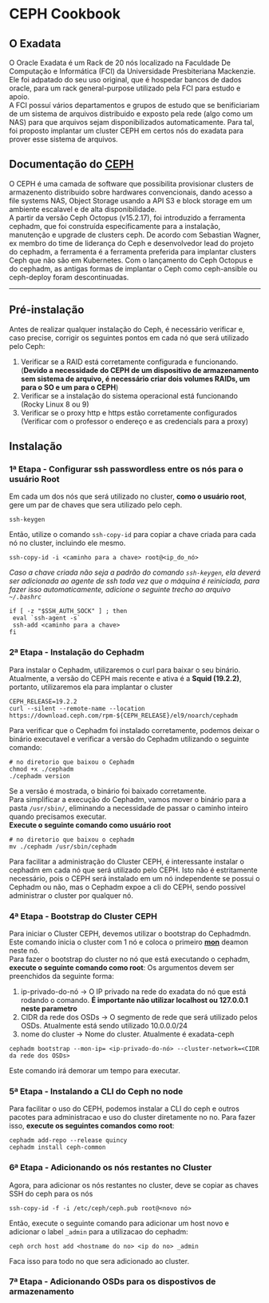 # CEPH Cookbook
## O Exadata

O Oracle Exadata é um Rack de 20 nós localizado na Faculdade De Computação e Informática (FCI) da Universidade Presbiteriana Mackenzie. Ele foi adpatado do seu uso original, que é hospedar bancos de dados oracle, para um rack general-purpose utilizado pela FCI para estudo e apoio. \
A FCI possuí vários departamentos e grupos de estudo que se benificiariam de um sistema de arquivos distribuido e exposto pela rede (algo como um NAS) para que arquivos sejam disponibilizados automaticamente. Para tal, foi proposto implantar um cluster CEPH em certos nós do exadata para prover esse sistema de arquivos.

## Documentação do [CEPH](https://docs.ceph.com/en/reef/)

O CEPH é uma camada de software que possibilita provisionar clusters de armazenento distribuido sobre hardwares convencionais, dando acesso a file systems NAS, Object Storage usando a API S3 e block storage em um ambiente escalavel e de alta disponibilidade. \
A partir da versão Ceph Octopus (v15.2.17), foi introduzido a ferramenta cephadm, que foi construída especificamente para a instalação, manutenção e upgrade de clusters ceph. De acordo com Sebastian Wagner, ex membro do time de liderança do Ceph e desenvolvedor lead do projeto do cephadm, a ferramenta é a ferramenta preferida para implantar clusters Ceph que não são em Kubernetes. Com o lançamento do Ceph Octopus e do cephadm, as antigas formas de implantar o Ceph como ceph-ansible ou ceph-deploy foram descontinuadas.

------------------------------------------------------------------------------------------------------------------------------------

## Pré-instalação

Antes de realizar qualquer instalação do Ceph, é necessário verificar e, caso precise, corrigir os seguintes pontos em cada nó que será utilizado pelo Ceph:
1. Verificar se a RAID está corretamente configurada e funcionando. (**Devido a necessidade do CEPH de um dispositivo de armazenamento sem sistema de arquivo, é necessário criar dois volumes RAIDs, um para o SO e um para o CEPH**)
3. Verificar se a instalação do sistema operacional está funcionando (Rocky Linux 8 ou 9)
4. Verificar se o proxy http e https estão corretamente configurados (Verificar com o professor o endereço e as credencials para a proxy)
   
## Instalação

### 1ª Etapa - Configurar ssh passwordless entre os nós para o usuário Root

Em cada um dos nós que será utilizado no cluster, **como o usuário root**, gere um par de chaves que sera utilizado pelo ceph.
```
ssh-keygen
```
Então, utilize o comando `ssh-copy-id` para copiar a chave criada para cada nó no cluster, incluindo ele mesmo.
```
ssh-copy-id -i <caminho para a chave> root@<ip_do_nó>
```
*Caso a chave criada não seja a padrão do comando `ssh-keygen`, ela deverá ser adicionada ao agente de ssh toda vez que o máquina é reiniciada, para fazer isso automaticamente, adicione o seguinte trecho ao arquivo `~/.bashrc`*
```
if [ -z "$SSH_AUTH_SOCK" ] ; then
 eval `ssh-agent -s`
 ssh-add <caminho para a chave>
fi
```

### 2ª Etapa - Instalação do Cephadm

Para instalar o Cephadm, utilizaremos o curl para baixar o seu binário. \
Atualmente, a versão do CEPH mais recente e ativa é a **Squid (19.2.2)**, portanto, utilizaremos ela para implantar o cluster
```
CEPH_RELEASE=19.2.2
curl --silent --remote-name --location https://download.ceph.com/rpm-${CEPH_RELEASE}/el9/noarch/cephadm
```
Para verificar que o Cephadm foi instalado corretamente, podemos deixar o binário executavel e verificar a versão do Cephadm utilizando o seguinte comando:
```
# no diretorio que baixou o Cephadm
chmod +x ./cephadm
./cephadm version
```
Se a versão é mostrada, o binário foi baixado corretamente. \
Para simplificar a execução do Cephadm, vamos mover o binário para a pasta `/usr/sbin/`, eliminando a necessidade de passar o caminho inteiro quando precisamos executar. \
**Execute o seguinte comando como usuário root**
```
# no diretorio que baixou o cephadm
mv ./cephadm /usr/sbin/cephadm
```
Para facilitar a administração do Cluster CEPH, é interessante instalar o cephadm em cada nó que será utilizado pelo CEPH. Isto não é estritamente necessário, pois o CEPH será instalado em um nó independente se possui o Cephadm ou não, mas o Cephadm expoe a cli do CEPH, sendo possível administrar o cluster por qualquer nó.

### 4ª Etapa - Bootstrap do Cluster CEPH  

Para iniciar o Cluster CEPH, devemos utilizar o bootstrap do Cephadmdn. \
Este comando inicia o cluster com 1 nó e coloca o primeiro [**mon**](https://docs.ceph.com/en/latest/cephadm/services/mon/) deamon neste nó. \
Para fazer o bootstrap do cluster no nó que está executando o cephadm, **execute o seguinte comando como root**:
Os argumentos devem ser preenchidos da seguinte forma:
1. ip-privado-do-nó -> O IP privado na rede do exadata do nó que está rodando o comando. **É importante não utilizar localhost ou 127.0.0.1 neste parametro**
2. CIDR da rede dos OSDs -> O segmento de rede que será utilizado pelos OSDs. Atualmente está sendo utilizado 10.0.0.0/24
3. nome do cluster -> Nome do cluster. Atualmente é exadata-ceph
```
cephadm bootstrap --mon-ip= <ip-privado-do-nó> --cluster-network=<CIDR da rede dos OSDs>
```
Este comando irá demorar um tempo para executar.

### 5ª Etapa - Instalando a CLI do Ceph no node

Para facilitar o uso do CEPH, podemos instalar a CLI do ceph e outros pacotes para administracao e uso do cluster diretamente no no. Para fazer isso, **execute os seguintes comandos como root**:
```
cephadm add-repo --release quincy
cephadm install ceph-common
```
### 6ª Etapa - Adicionando os nós restantes no Cluster

Agora, para adicionar os nós restantes no cluster, deve se copiar as chaves SSH do ceph para os nós
```
ssh-copy-id -f -i /etc/ceph/ceph.pub root@<novo nó>
```
Então, execute o seguinte comando para adicionar um host novo e adicionar o label `_admin` para a utilizacao do cephadm:
```
ceph orch host add <hostname do no> <ip do no> _admin 
```
Faca isso para todo no que sera adicionado ao cluster.

### 7ª Etapa - Adicionando OSDs para os dispostivos de armazenamento

